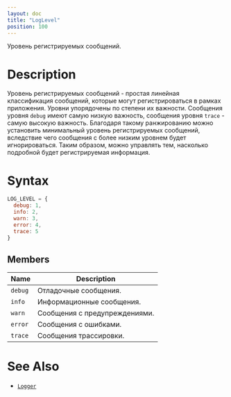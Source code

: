 ```yaml
---
layout: doc
title: "LogLevel"
position: 100
---
```


Уровень регистрируемых сообщений.

# Description

Уровень регистрируемых сообщений - простая линейная классификация сообщений, которые могут
регистрироваться в рамках приложения. Уровни упорядочены по степени их важности. Сообщения
уровня `debug` имеют самую низкую важность, сообщения уровня `trace` - самую высокую важность.
Благодаря такому ранжированию можно установить минимальный уровень регистрируемых сообщений,
вследствие чего сообщения с более низким уровнем будет игнорироваться. Таким образом, можно
управлять тем, насколько подробной будет регистрируемая информация.

# Syntax

```js
LOG_LEVEL = {
  debug: 1,
  info: 2,
  warn: 3,
  error: 4,
  trace: 5
}
```

## Members

|Name|Description|
|----|-----------|
|`debug`|Отладочные сообщения.|
|`info`|Информационные сообщения.|
|`warn`|Сообщения с предупреждениями.|
|`error`|Сообщения с ошибками.|
|`trace`|Сообщения трассировки.|

# See Also

* [`Logger`](../)
